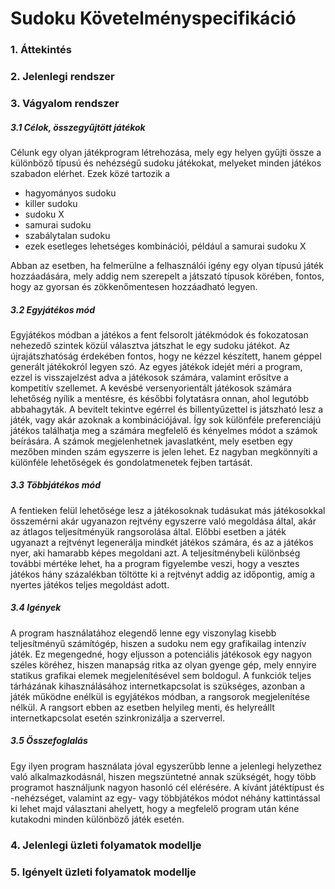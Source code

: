 Sudoku Követelményspecifikáció
==========================================

### 1. Áttekintés
 
### 2. Jelenlegi rendszer

### 3. Vágyalom rendszer
##### 3.1 Célok, összegyűjtött játékok
Célunk egy olyan játékprogram létrehozása, mely egy helyen gyűjti össze a különböző típusú és nehézségű sudoku játékokat, melyeket minden játékos szabadon elérhet. Ezek közé tartozik a
- hagyományos sudoku
- killer sudoku
- sudoku X
- samurai sudoku
- szabálytalan sudoku
- ezek esetleges lehetséges kombinációi, például a samurai sudoku X

Abban az esetben, ha felmerülne a felhasználói igény egy olyan típusú játék hozzáadására, mely addig nem szerepelt a játszató típusok körében, fontos, hogy az gyorsan és zökkenőmentesen hozzáadható legyen.
##### 3.2 Egyjátékos mód
Egyjátékos módban a játékos a fent felsorolt játékmódok és fokozatosan nehezedő szintek közül választva játszhat le egy sudoku játékot. Az újrajátszhatóság érdekében fontos, hogy ne kézzel készített, hanem géppel generált játékokról legyen szó.
Az egyes játékok idejét méri a program, ezzel is visszajelzést adva a játékosok számára, valamint erősítve a kompetitív szellemet. A kevésbé versenyorientált játékosok számára lehetőség nyílik a mentésre, és későbbi folytatásra onnan, ahol legutóbb abbahagyták.
A bevitelt tekintve egérrel és billentyűzettel is játszható lesz a játék, vagy akár azoknak a kombinációjával. Így sok különféle preferenciájú játékos találhatja meg a számára megfelelő és kényelmes módot a számok beírására.
A számok megjelenhetnek javaslatként, mely esetben egy mezőben minden szám egyszerre is jelen lehet. Ez nagyban megkönnyíti a különféle lehetőségek és gondolatmenetek fejben tartását.
##### 3.3 Többjátékos mód
A fentieken felül lehetősége lesz a játékosoknak tudásukat más játékosokkal összemérni akár ugyanazon rejtvény egyszerre való megoldása által, akár az átlagos teljesítményük rangsorolása által.
Előbbi esetben a játék ugyanazt a rejtvényt legenerálja mindkét játékos számára, és az a játékos nyer, aki hamarabb képes megoldani azt. A teljesítménybeli különbség további mértéke lehet, ha a program figyelembe veszi, hogy a vesztes játékos hány százalékban töltötte ki a rejtvényt addig az időpontig, amíg a nyertes játékos teljes megoldást adott.
##### 3.4 Igények
A program használatához elegendő lenne egy viszonylag kisebb teljesítményű számítógép, hiszen a sudoku nem egy grafikailag intenzív játék. Ez megengedné, hogy eljusson a potenciális játékosok egy nagyon széles köréhez, hiszen manapság ritka az olyan gyenge gép, mely ennyire statikus grafikai elemek megjelenítésével sem boldogul.
A funkciók teljes tárházának kihasználásához internetkapcsolat is szükséges, azonban a játék működne enélkül is egyjátékos módban, a rangsorok megjelenítése nélkül. A rangsort ebben az esetben helyileg menti, és helyreállt internetkapcsolat esetén szinkronizálja a szerverrel.
##### 3.5 Összefoglalás
Egy ilyen program használata jóval egyszerűbb lenne a jelenlegi helyzethez való alkalmazkodásnál, hiszen megszüntetné annak szükségét, hogy több programot használjunk nagyon hasonló cél elérésére.
A kívánt játéktípust és -nehézséget, valamint az egy- vagy többjátékos módot néhány kattintással ki lehet majd választani ahelyett, hogy a megfelelő program után kéne kutakodni minden különböző játék esetén.

### 4. Jelenlegi üzleti folyamatok modellje

### 5. Igényelt üzleti folyamatok modellje
